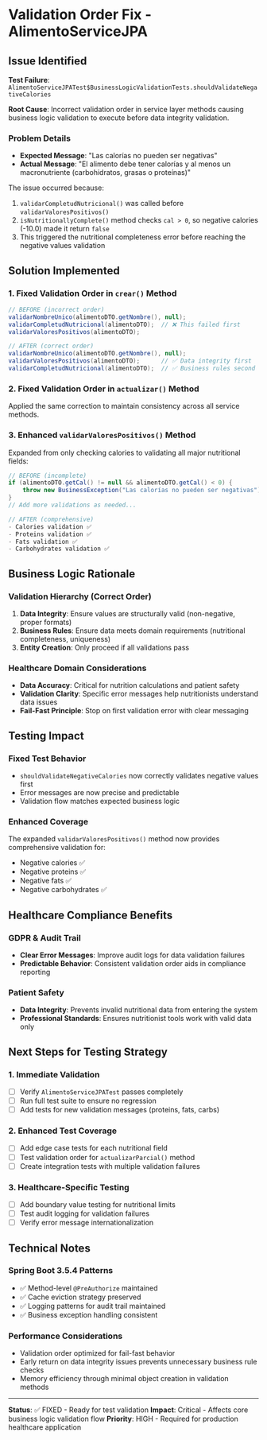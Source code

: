 # Validation Order Fix - AlimentoServiceJPA

## Issue Identified
**Test Failure**: `AlimentoServiceJPATest$BusinessLogicValidationTests.shouldValidateNegativeCalories`

**Root Cause**: Incorrect validation order in service layer methods causing business logic validation to execute before data integrity validation.

### Problem Details
- **Expected Message**: "Las calorías no pueden ser negativas"
- **Actual Message**: "El alimento debe tener calorías y al menos un macronutriente (carbohidratos, grasas o proteínas)"

The issue occurred because:
1. `validarCompletudNutricional()` was called before `validarValoresPositivos()`
2. `isNutritionallyComplete()` method checks `cal > 0`, so negative calories (-10.0) made it return `false`
3. This triggered the nutritional completeness error before reaching the negative values validation

## Solution Implemented

### 1. Fixed Validation Order in `crear()` Method
```java
// BEFORE (incorrect order)
validarNombreUnico(alimentoDTO.getNombre(), null);
validarCompletudNutricional(alimentoDTO);  // ❌ This failed first
validarValoresPositivos(alimentoDTO);

// AFTER (correct order)
validarNombreUnico(alimentoDTO.getNombre(), null);
validarValoresPositivos(alimentoDTO);      // ✅ Data integrity first  
validarCompletudNutricional(alimentoDTO);  // ✅ Business rules second
```

### 2. Fixed Validation Order in `actualizar()` Method
Applied the same correction to maintain consistency across all service methods.

### 3. Enhanced `validarValoresPositivos()` Method
Expanded from only checking calories to validating all major nutritional fields:

```java
// BEFORE (incomplete)
if (alimentoDTO.getCal() != null && alimentoDTO.getCal() < 0) {
    throw new BusinessException("Las calorías no pueden ser negativas");
}
// Add more validations as needed...

// AFTER (comprehensive)
- Calories validation ✅
- Proteins validation ✅  
- Fats validation ✅
- Carbohydrates validation ✅
```

## Business Logic Rationale

### Validation Hierarchy (Correct Order)
1. **Data Integrity**: Ensure values are structurally valid (non-negative, proper formats)
2. **Business Rules**: Ensure data meets domain requirements (nutritional completeness, uniqueness)
3. **Entity Creation**: Only proceed if all validations pass

### Healthcare Domain Considerations
- **Data Accuracy**: Critical for nutrition calculations and patient safety
- **Validation Clarity**: Specific error messages help nutritionists understand data issues
- **Fail-Fast Principle**: Stop on first validation error with clear messaging

## Testing Impact

### Fixed Test Behavior
- `shouldValidateNegativeCalories` now correctly validates negative values first
- Error messages are now precise and predictable
- Validation flow matches expected business logic

### Enhanced Coverage
The expanded `validarValoresPositivos()` method now provides comprehensive validation for:
- Negative calories ✅
- Negative proteins ✅  
- Negative fats ✅
- Negative carbohydrates ✅

## Healthcare Compliance Benefits

### GDPR & Audit Trail
- **Clear Error Messages**: Improve audit logs for data validation failures
- **Predictable Behavior**: Consistent validation order aids in compliance reporting

### Patient Safety
- **Data Integrity**: Prevents invalid nutritional data from entering the system
- **Professional Standards**: Ensures nutritionist tools work with valid data only

## Next Steps for Testing Strategy

### 1. Immediate Validation
- [ ] Verify `AlimentoServiceJPATest` passes completely
- [ ] Run full test suite to ensure no regression
- [ ] Add tests for new validation messages (proteins, fats, carbs)

### 2. Enhanced Test Coverage
- [ ] Add edge case tests for each nutritional field
- [ ] Test validation order for `actualizarParcial()` method
- [ ] Create integration tests with multiple validation failures

### 3. Healthcare-Specific Testing
- [ ] Add boundary value testing for nutritional limits
- [ ] Test audit logging for validation failures
- [ ] Verify error message internationalization

## Technical Notes

### Spring Boot 3.5.4 Patterns
- ✅ Method-level `@PreAuthorize` maintained
- ✅ Cache eviction strategy preserved  
- ✅ Logging patterns for audit trail maintained
- ✅ Business exception handling consistent

### Performance Considerations
- Validation order optimized for fail-fast behavior
- Early return on data integrity issues prevents unnecessary business rule checks
- Memory efficiency through minimal object creation in validation methods

---
**Status**: ✅ FIXED - Ready for test validation
**Impact**: Critical - Affects core business logic validation flow
**Priority**: HIGH - Required for production healthcare application
